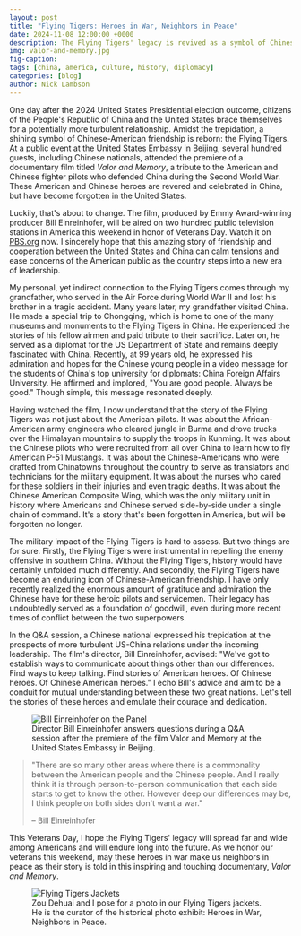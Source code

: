 ```yaml
---
layout: post
title: "Flying Tigers: Heroes in War, Neighbors in Peace"
date: 2024-11-08 12:00:00 +0000
description: The Flying Tigers' legacy is revived as a symbol of Chinese-American friendship.
img: valor-and-memory.jpg
fig-caption: 
tags: [china, america, culture, history, diplomacy]
categories: [blog]
author: Nick Lambson
---
```


One day after the 2024 United States Presidential election outcome, citizens of the People's Republic of China and the United States brace themselves for a potentially more turbulent relationship. Amidst the trepidation, a shining symbol of Chinese-American friendship is reborn: the Flying Tigers. At a public event at the United States Embassy in Beijing, several hundred guests, including Chinese nationals, attended the premiere of a documentary film titled _Valor and Memory_, a tribute to the American and Chinese fighter pilots who defended China during the Second World War. These American and Chinese heroes are revered and celebrated in China, but have become forgotten in the United States.

Luckily, that's about to change. The film, produced by Emmy Award-winning producer Bill Einreinhofer, will be aired on two hundred public television stations in America this weekend in honor of Veterans Day. Watch it on [PBS.org](https://www.pbs.org/video/valor-and-memory-pve3oj/) now. I sincerely hope that this amazing story of friendship and cooperation between the United States and China can calm tensions and ease concerns of the American public as the country steps into a new era of leadership.

My personal, yet indirect connection to the Flying Tigers comes through my grandfather, who served in the Air Force during World War II and lost his brother in a tragic accident. Many years later, my grandfather visited China. He made a special trip to Chongqing, which is home to one of the many museums and monuments to the Flying Tigers in China. He experienced the stories of his fellow airmen and paid tribute to their sacrifice. Later on, he served as a diplomat for the US Department of State and remains deeply fascinated with China. Recently, at 99 years old, he expressed his admiration and hopes for the Chinese young people in a video message for the students of China's top university for diplomats: China Foreign Affairs University. He affirmed and implored, "You are good people. Always be good." Though simple, this message resonated deeply.

Having watched the film, I now understand that the story of the Flying Tigers was not just about the American pilots. It was about the African-American army engineers who cleared jungle in Burma and drove trucks over the Himalayan mountains to supply the troops in Kunming. It was about the Chinese pilots who were recruited from all over China to learn how to fly American P-51 Mustangs. It was about the Chinese-Americans who were drafted from Chinatowns throughout the country to serve as translators and technicians for the military equipment. It was about the nurses who cared for these soldiers in their injuries and even tragic deaths. It was about the Chinese American Composite Wing, which was the only military unit in history where Americans and Chinese served side-by-side under a single chain of command. It's a story that's been forgotten in America, but will be forgotten no longer.

The military impact of the Flying Tigers is hard to assess. But two things are for sure. Firstly, the Flying Tigers were instrumental in repelling the enemy offensive in southern China. Without the Flying Tigers, history would have certainly unfolded much differently. And secondly, the Flying Tigers have become an enduring icon of Chinese-American friendship. I have only recently realized the enormous amount of gratitude and admiration the Chinese have for these heroic pilots and servicemen. Their legacy has undoubtedly served as a foundation of goodwill, even during more recent times of conflict between the two superpowers.

In the Q&A session, a Chinese national expressed his trepidation at the prospects of more turbulent US-China relations under the incoming leadership. The film's director, Bill Einreinhofer, advised: "We've got to establish ways to communicate about things other than our differences. Find ways to keep talking. Find stories of American heroes. Of Chinese heroes. Of Chinese American heroes." I echo Bill's advice and aim to be a conduit for mutual understanding between these two great nations. Let's tell the stories of these heroes and emulate their courage and dedication.

<figure>
  <img src="{{site.baseurl}}/assets/img/bill-einreinhofer.jpg" alt="Bill Einreinhofer on the Panel"/>
  <figcaption>Director Bill Einreinhofer answers questions during a Q&A session after the premiere of the film Valor and Memory at the United States Embassy in Beijing.</figcaption>
</figure>

> "There are so many other areas where there is a commonality between the American people and the Chinese people. And I really think it is through person-to-person communication that each side starts to get to know the other. However deep our differences may be, I think people on both sides don't want a war."
> 
> – Bill Einreinhofer

This Veterans Day, I hope the Flying Tigers' legacy will spread far and wide among Americans and will endure long into the future. As we honor our veterans this weekend, may these heroes in war make us neighbors in peace as their story is told in this inspiring and touching documentary, _Valor and Memory_.

<figure>
  <img src="{{site.baseurl}}/assets/img/flying-tigers-jackets.jpg" alt="Flying Tigers Jackets"/>
  <figcaption>Zou Dehuai and I pose for a photo in our Flying Tigers jackets. He is the curator of the historical photo exhibit: Heroes in War, Neighbors in Peace.</figcaption>
</figure>